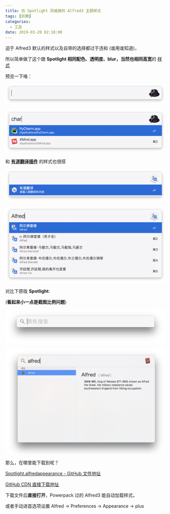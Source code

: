 ```yaml
---
title: 仿 Spotlight 风格做的 Alfred3 主题样式
tags: [折腾]
categories:
  - 工具
date: 2019-03-20 02:18:00
---
```




迫于 Alfred3 默认的样式以及自带的选择都过于违和 (谁用谁知道)，

所以简单做了这个跟 **Spotlight 相同配色、透明度、blur，当然也相同高宽**的 [样式](https://github.com/zthxxx/init-macOS-dev/blob/master/app-preferences/Spotlight.alfredappearance)

预览一下咯：

![alfred-default](./2019-03-20--spotlight-like-alfred3-theme/alfred-default.png)

![alfred-active](./2019-03-20--spotlight-like-alfred3-theme/alfred-active.png)

和 [**有道翻译插件**](https://github.com/wensonsmith/YoudaoTranslate) 的样式也很搭

![youdao-default](./2019-03-20--spotlight-like-alfred3-theme/youdao-default.png)

![youdao-active](./2019-03-20--spotlight-like-alfred3-theme/youdao-active.png)

对比下原版 **Spotlight**:

(**看起来小一点是截图比例问题**)

![spotlight](./2019-03-20--spotlight-like-alfred3-theme/spotlight.png)

![spotlight-active](./2019-03-20--spotlight-like-alfred3-theme/spotlight-active.png)

那么，在哪里能下载到呢？

[Spotlight.alfredappearance - GitHub 文件地址](https://github.com/zthxxx/init-macOS-dev/blob/master/app-preferences/Spotlight.alfredappearance)

<a href="https://gitcdn.xyz/repo/zthxxx/init-macOS-dev/master/app-preferences/Spotlight.alfredappearance" target="_blank" download>GitHub CDN 直接下载地址</a>

下载文件后**直接打开**，Powerpack 过的 Alfred3 能自动加载样式，

或者手动进首选项设置 Alfred -> Preferences -> Appearance -> plus
